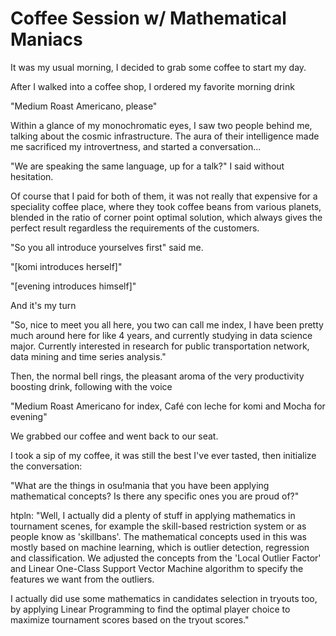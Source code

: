 # Coffee Session w/ Mathematical Maniacs

It was my usual morning, I decided to grab some coffee to start my day.

After I walked into a coffee shop, I ordered my favorite morning drink

"Medium Roast Americano, please"

Within a glance of my monochromatic eyes, I saw two people behind me, talking about the cosmic infrastructure. The aura of their intelligence made me sacrificed my introvertness, and started a conversation...

"We are speaking the same language, up for a talk?" I said without hesitation. 

<!-- Totally no foobar reference here amirite -->

Of course that I paid for both of them, it was not really that expensive for a speciality coffee place, where they took coffee beans from various planets, blended in the ratio of corner point optimal solution, which always gives the perfect result regardless the requirements of the customers.

"So you all introduce yourselves first" said me.

"[komi introduces herself]"

"[evening introduces himself]"

And it's my turn

"So, nice to meet you all here, you two can call me index, I have been pretty much around here for like 4 years, and currently studying in data science major. Currently interested in research for public transportation network, data mining and time series analysis."

Then, the normal bell rings, the pleasant aroma of the very productivity boosting drink, following with the voice

"Medium Roast Americano for index, Café con leche for komi and Mocha for evening"

We grabbed our coffee and went back to our seat.

I took a sip of my coffee, it was still the best I've ever tasted, then initialize the conversation:

<!-- poly *the tools that they commonly use for such projects, and what math-oriented projects they would like to see or personally embark on in future*

htpln *why did you all choose to do mathemtics related projects in this game and do you enjoy them? it would be nice to try to explain these mathematical concepts in layman terms and the analogy compared to the real osu!mania environment, and do you have anything to tell to someone who is interested in your projects, or encourage people to learn mathematics?* -->

"What are the things in osu!mania that you have been applying mathematical concepts? Is there any specific ones you are proud of?"

<!-- Answer here, I'll readjust later  -->

<!--  -->

htpln: "Well, I actually did a plenty of stuff in applying mathematics in tournament scenes, for example the skill-based restriction system or as people know as 'skillbans'. The mathematical concepts used in this was mostly based on machine learning, which is outlier detection, regression and classification. We adjusted the concepts from the 'Local Outlier Factor' and Linear One-Class Support Vector Machine algorithm to specify the features we want from the outliers.

I actually did use some mathematics in candidates selection in tryouts too, by applying Linear Programming to find the optimal player choice to maximize tournament scores based on the tryout scores."

<!-- Note: There will be more sub questions here depends on the answers of the collaborators. -->


